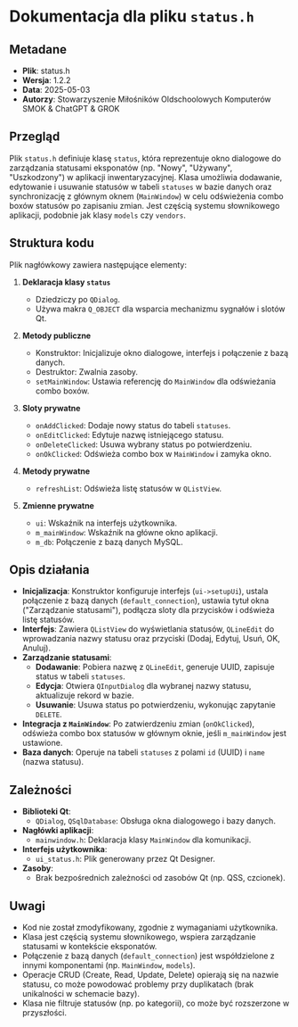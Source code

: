 # Dokumentacja dla pliku `status.h`

## Metadane
- **Plik**: status.h
- **Wersja**: 1.2.2
- **Data**: 2025-05-03
- **Autorzy**: Stowarzyszenie Miłośników Oldschoolowych Komputerów SMOK & ChatGPT & GROK

## Przegląd
Plik `status.h` definiuje klasę `status`, która reprezentuje okno dialogowe do zarządzania statusami eksponatów (np. "Nowy", "Używany", "Uszkodzony") w aplikacji inwentaryzacyjnej. Klasa umożliwia dodawanie, edytowanie i usuwanie statusów w tabeli `statuses` w bazie danych oraz synchronizację z głównym oknem (`MainWindow`) w celu odświeżenia combo boxów statusów po zapisaniu zmian. Jest częścią systemu słownikowego aplikacji, podobnie jak klasy `models` czy `vendors`.

## Struktura kodu
Plik nagłówkowy zawiera następujące elementy:

1. **Deklaracja klasy `status`**  
   - Dziedziczy po `QDialog`.
   - Używa makra `Q_OBJECT` dla wsparcia mechanizmu sygnałów i slotów Qt.

2. **Metody publiczne**  
   - Konstruktor: Inicjalizuje okno dialogowe, interfejs i połączenie z bazą danych.
   - Destruktor: Zwalnia zasoby.
   - `setMainWindow`: Ustawia referencję do `MainWindow` dla odświeżania combo boxów.

3. **Sloty prywatne**  
   - `onAddClicked`: Dodaje nowy status do tabeli `statuses`.
   - `onEditClicked`: Edytuje nazwę istniejącego statusu.
   - `onDeleteClicked`: Usuwa wybrany status po potwierdzeniu.
   - `onOkClicked`: Odświeża combo box w `MainWindow` i zamyka okno.

4. **Metody prywatne**  
   - `refreshList`: Odświeża listę statusów w `QListView`.

5. **Zmienne prywatne**  
   - `ui`: Wskaźnik na interfejs użytkownika.
   - `m_mainWindow`: Wskaźnik na główne okno aplikacji.
   - `m_db`: Połączenie z bazą danych MySQL.

## Opis działania
- **Inicjalizacja**: Konstruktor konfiguruje interfejs (`ui->setupUi`), ustala połączenie z bazą danych (`default_connection`), ustawia tytuł okna ("Zarządzanie statusami"), podłącza sloty dla przycisków i odświeża listę statusów.
- **Interfejs**: Zawiera `QListView` do wyświetlania statusów, `QLineEdit` do wprowadzania nazwy statusu oraz przyciski (Dodaj, Edytuj, Usuń, OK, Anuluj).
- **Zarządzanie statusami**:
  - **Dodawanie**: Pobiera nazwę z `QLineEdit`, generuje UUID, zapisuje status w tabeli `statuses`.
  - **Edycja**: Otwiera `QInputDialog` dla wybranej nazwy statusu, aktualizuje rekord w bazie.
  - **Usuwanie**: Usuwa status po potwierdzeniu, wykonując zapytanie `DELETE`.
- **Integracja z `MainWindow`**: Po zatwierdzeniu zmian (`onOkClicked`), odświeża combo box statusów w głównym oknie, jeśli `m_mainWindow` jest ustawione.
- **Baza danych**: Operuje na tabeli `statuses` z polami `id` (UUID) i `name` (nazwa statusu).

## Zależności
- **Biblioteki Qt**:
  - `QDialog`, `QSqlDatabase`: Obsługa okna dialogowego i bazy danych.
- **Nagłówki aplikacji**:
  - `mainwindow.h`: Deklaracja klasy `MainWindow` dla komunikacji.
- **Interfejs użytkownika**:
  - `ui_status.h`: Plik generowany przez Qt Designer.
- **Zasoby**:
  - Brak bezpośrednich zależności od zasobów Qt (np. QSS, czcionek).

## Uwagi
- Kod nie został zmodyfikowany, zgodnie z wymaganiami użytkownika.
- Klasa jest częścią systemu słownikowego, wspiera zarządzanie statusami w kontekście eksponatów.
- Połączenie z bazą danych (`default_connection`) jest współdzielone z innymi komponentami (np. `MainWindow`, `models`).
- Operacje CRUD (Create, Read, Update, Delete) opierają się na nazwie statusu, co może powodować problemy przy duplikatach (brak unikalności w schemacie bazy).
- Klasa nie filtruje statusów (np. po kategorii), co może być rozszerzone w przyszłości.